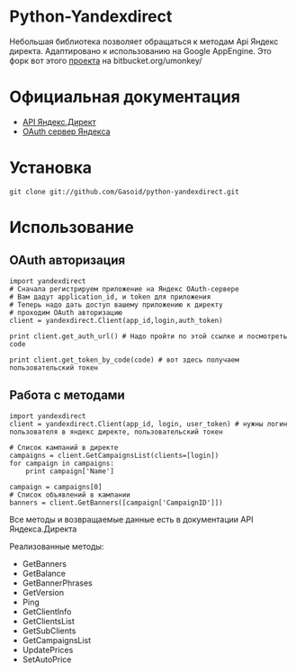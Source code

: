 # Python-Yandexdirect
Небольшая библиотека позволяет обращаться к методам Api Яндекс директа.
Адаптировано к использованию на Google AppEngine.
Это форк вот этого [проекта](https://bitbucket.org/umonkey/python-yandexdirect) на bitbucket.org/umonkey/

# Официальная документация
* [API Яндекс.Директ](http://api.yandex.ru/direct/doc/)
* [OAuth сервер Яндекса](https://oauth.yandex.ru/)

# Установка
    git clone git://github.com/Gasoid/python-yandexdirect.git

# Использование
## OAuth авторизация
    import yandexdirect
    # Сначала регистрируем приложение на Яндекс OAuth-сервере
    # Вам дадут application_id, и token для приложения
    # Теперь надо дать доступ вашему приложению к директу
    # проходим OAuth авторизацию
    client = yandexdirect.Client(app_id,login,auth_token)
    
    print client.get_auth_url() # Надо пройти по этой ссылке и посмотреть code
    
    print client.get_token_by_code(code) # вот здесь получаем пользовательский токен

## Работа с методами
    import yandexdirect
    client = yandexdirect.Client(app_id, login, user_token) # нужны логин пользователя в яндекс директе, пользовательский токен
    
    # Список кампаний в директе
    campaigns = client.GetCampaignsList(clients=[login])
    for campaign in campaigns:
        print campaign['Name']
    
    campaign = campaigns[0]
    # Список объявлений в кампании
    banners = client.GetBanners([campaign['CampaignID']])

Все методы и возвращаемые данные есть в документации API Яндекса.Директа

Реализованные методы:

* GetBanners
* GetBalance
* GetBannerPhrases
* GetVersion
* Ping
* GetClientInfo
* GetClientsList
* GetSubClients
* GetCampaignsList
* UpdatePrices
* SetAutoPrice

